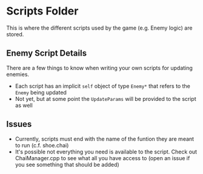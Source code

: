 # Scripts Folder

This is where the different scripts used by the game (e.g. Enemy logic) are stored. 

## Enemy Script Details
There are a few things to know when writing your own scripts for updating enemies.

* Each script has an implicit `self` object of type `Enemy*` that refers to the `Enemy` being updated
* Not yet, but at some point the `UpdateParams` will be provided to the script as well

## Issues

* Currently, scripts must end with the name of the funtion they are meant to run (c.f. shoe.chai)
* It's possible not everything you need is available to the script. Check out ChaiManager.cpp to see what all you have access to (open an issue if you see something that should be added)